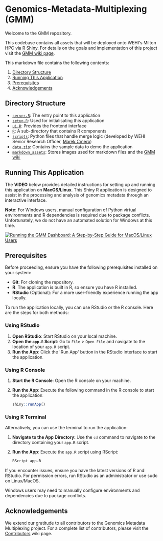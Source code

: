 # Genomics-Metadata-Multiplexing (GMM)

Welcome to the GMM repository.

This codebase contains all assets that will be deployed onto WEHI's Milton HPC via R Shiny. For details on the goals and implementation of this project visit the [GMM wiki page](https://github.com/WEHI-ResearchComputing/Genomics-Metadata-Multiplexing/wiki).

This markdown file contains the following contents:
1. [Directory Structure](#directory-structure)
2. [Running This Application](#running-this-application)
3. [Prerequisites](#prerequisites)
4. [Acknowledgements](#acknowledgements)

## Directory Structure
- [`server.R`](./server.R): The entry point to this application
- [`setup.R`](./setup.R): Used for initialisating this application
- [`ui.R`](./ui.R): Provides the frontend interface
- [`R`](./R): A sub-directory that contains R components
- [`scripts`](./scripts/): Python files that handle merge logic (developed by WEHI Senior Research Officer, [Marek Cmero](https://github.com/WEHIGenomicsRnD/celseq-sample-sheet-generator))
- [`data.zip`](./data.zip): Contains the sample data to demo the application
- [`markdown_assets`](./markdown_assets/): Stores images used for markdown files and the [GMM wiki](https://github.com/WEHI-ResearchComputing/Genomics-Metadata-Multiplexing/wiki)

## Running This Application

The **VIDEO** below provides detailed instructions for setting up and running this application on **MacOS/Linux**. This Shiny R application is designed to assist in the processing and analysis of genomics metadata through an interactive interface.

**Note:** For Windows users, manual configuration of Python virtual environments and R dependencies is required due to package conflicts. Unfortunately, we do not have an automated solution for Windows at this time.

[![Running the GMM Dashboard: A Step-by-Step Guide for MacOS/Linux Users](http://img.youtube.com/vi/zbZt63h1bYc/0.jpg)](http://www.youtube.com/watch?v=zbZt63h1bYc "Running the GMM Dashboard: A Step-by-Step Guide for MacOS/Linux Users")

## Prerequisites

Before proceeding, ensure you have the following prerequisites installed on your system:

- **Git**: For cloning the repository.
- **R**: The application is built in R, so ensure you have R installed.
- **RStudio** (Optional): For a more user-friendly experience running the app locally.

To run the application locally, you can use RStudio or the R console. Here are the steps for both methods:

### Using RStudio

1. **Open RStudio**: Start RStudio on your local machine.
2. **Open the `app.R` Script**: Go to `File` > `Open File` and navigate to the location of your `app.R` script.
3. **Run the App**: Click the 'Run App' button in the RStudio interface to start the application.

### Using R Console

1. **Start the R Console**: Open the R console on your machine.
2. **Run the App**: Execute the following command in the R console to start the application:

    ```r
    shiny::runApp()
    ```

### Using R Terminal

Alternatively, you can use the terminal to run the application:

1. **Navigate to the App Directory**: Use the `cd` command to navigate to the directory containing your `app.R` script.
2. **Run the App**: Execute the `app.R` script using RScript:

    ```r
    RScript app.R
    ```

If you encounter issues, ensure you have the latest versions of R and RStudio. For permission errors, run RStudio as an administrator or use sudo on Linux/MacOS.

Windows users may need to manually configure environments and dependencies due to package conflicts.

## Acknowledgements
We extend our gratitude to all contributors to the Genomics Metadata Multiplexing project. For a complete list of contributors, please visit the [Contributors](https://github.com/WEHI-ResearchComputing/Genomics-Metadata-Multiplexing/wiki/Contributors) wiki page.
